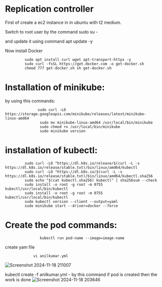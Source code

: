 # Replication controller
First of create a ec2 instance in in ubuntu with t2 medium.

Switch to root user by the command sudo su -

and update it using command apt update -y

Now install Docker 

             sudo apt install curl wget apt-transport-https -y
             sudo curl -fsSL https://get.docker.com -o get-docker.sh 
             chmod 777 get-docker.sh sh get-docker.sh

# Installation of minikube:

by using this commands:

                   sudo curl -LO https://storage.googleapis.com/minikube/releases/latest/minikube-linux-amd64
                    sudo mv minikube-linux-amd64 /usr/local/bin/minikube
                    sudo chmod +x /usr/local/bin/minikube
                    sudo minikube version

# installation of kubectl:

             sudo curl -LO "https://dl.k8s.io/release/$(curl -L -s https://dl.k8s.io/release/stable.txt)/bin/linux/amd64/kubectl 
             sudo curl -LO "https://dl.k8s.io/$(curl -L -s https://dl.k8s.io/release/stable.txt)/bin/linux/amd64/kubectl.sha256
             sudo echo "$(cat kubectl.sha256) kubectl" | sha256sum --check
             sudo install -o root -g root -m 0755 kubectl/usr/local/bin/kubectl
             sudo install -o root -g root -m 0755 kubectl/usr/local/bin/kubectl
             sudo kubectl version --client --output=yaml 
             sudo minikube start --driver=docker --force
# Create the pod commands:
                    kubectl run pod-name --image=image-name 
create yam file 

                 vi anilkumar.yml
![Screenshot 2024-11-18 211007](https://github.com/user-attachments/assets/a07ce09a-f141-4126-aa3d-42699b2e5662)


kubectl create -f anilkumar.yml - by this command if pod is created then the work is done
![Screenshot 2024-11-18 203646](https://github.com/user-attachments/assets/0beb719b-9ee9-4de0-a2dd-4d5aa3f90ac0)
